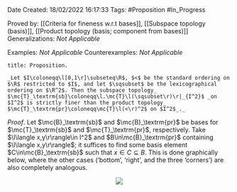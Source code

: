<br />
<br />

Date Created: 18/02/2022 16:17:33
Tags: #Proposition #In_Progress

Proved by: [[Criteria for fineness w.r.t bases]], [[Subspace topology (basis)]], [[Product topology (basis; component from bases)]]
Generalizations: _Not Applicable_

Examples: _Not Applicable_
Counterexamples: _Not Applicable_

``` ad-Proposition
title: Proposition.

_Let $I\coloneqq\l[0,1\r]\subseteq\R$, $<$ be the standard ordering on $\R$ restricted to $I$, and let $\sqsubset$ be the lexicographical ordering on $\R^2$. Then the subspace topology_ $\mc{T}_\textrm{sb}\coloneqq\l.\mc{T}\l(\sqsubset\r)\r|_{I^2}$ _on $I^2$ is strictly finer than the product topology_ $\mc{T}_\textrm{pr}\coloneqq\mc{T}\l(<\r)^2$ on $I^2$_._

```

_Proof_. Let $\mc{B}_\textrm{sb}$ and $\mc{B}_\textrm{pr}$ be bases for $\mc{T}_\textrm{sb}$ and $\mc{T}_\textrm{pr}$, respectively. Take $\l\langle x,y\r\rangle\in I^2$ and $B\in\mc{B}_\textrm{pr}$ containing $\l\langle x,y\r\rangle$; it suffices to find some basis element $C\in\mc{B}_\textrm{sb}$ such that $x\in C\subseteq B$. This is done graphically below, where the other cases ($\textrm{`}$bottom$\textrm{'}$, $\textrm{`}$right$\textrm{'}$, and the three $\textrm{`}$corners$\textrm{'}$) are also completely analogous.

<center><img src="https://raw.githubusercontent.com/zhaoshenzhai/MathWiki/master/Images/18-02-2022_2156/image.svg"></center>
